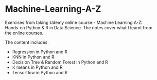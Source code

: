 # Machine-Learning-A-Z
Exercises from taking Udemy online course - Machine Learning A-Z: Hands-on Python & R in Data Science. The notes cover what I learnt from the online courses.

The content includes:
* Regression in Python and R
* KNN in Python and R
* Decision Tree & Random Forest in Python and R
* K means in Python and R
* Tensorflow in Python and R
